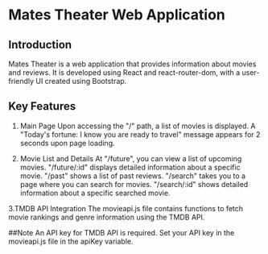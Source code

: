 # Mates Theater Web Application
## Introduction
Mates Theater is a web application that provides information about movies and reviews. It is developed using React and react-router-dom, with a user-friendly UI created using Bootstrap.

## Key Features

1. Main Page
Upon accessing the "/" path, a list of movies is displayed.
A "Today's fortune: I know you are ready to travel" message appears for 2 seconds upon page loading.

2. Movie List and Details
At "/future", you can view a list of upcoming movies.
"/future/:id" displays detailed information about a specific movie.
"/past" shows a list of past reviews.
"/search" takes you to a page where you can search for movies.
"/search/:id" shows detailed information about a specific searched movie.

3.TMDB API Integration
The movieapi.js file contains functions to fetch movie rankings and genre information using the TMDB API.

##Note
An API key for TMDB API is required. Set your API key in the movieapi.js file in the apiKey variable.
